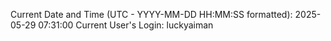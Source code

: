 Current Date and Time (UTC - YYYY-MM-DD HH:MM:SS formatted): 2025-05-29 07:31:00
Current User's Login: luckyaiman
